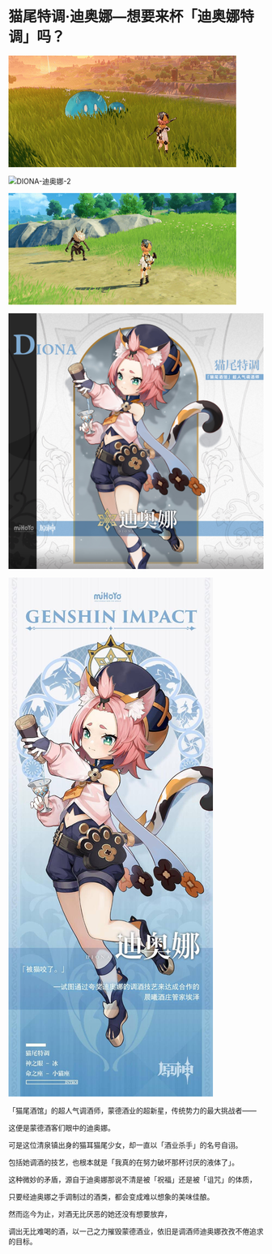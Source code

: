 # 猫尾特调·迪奥娜—想要来杯「迪奥娜特调」吗？

![DIONA-迪奥娜-1](./../D动图/DIONA-迪奥娜-1.gif)

![DIONA-迪奥娜-2](./../D动图/DIONA-迪奥娜-2.gif)

![DIONA-迪奥娜-3](./../D动图/DIONA-迪奥娜-3.gif)

![DIONA-迪奥娜](./../B方形卡/DIONA-迪奥娜.jpg)

![DIONA-迪奥娜](./../C立绘/DIONA-迪奥娜.jpg)

「猫尾酒馆」的超人气调酒师，蒙德酒业的超新星，传统势力的最大挑战者——

这便是蒙德酒客们眼中的迪奥娜。



可是这位清泉镇出身的猫耳猫尾少女，却一直以「酒业杀手」的名号自诩。

包括她调酒的技艺，也根本就是「我真的在努力破坏那杯讨厌的液体了」。

这种微妙的矛盾，源自于迪奥娜那说不清是被「祝福」还是被「诅咒」的体质，

只要经迪奥娜之手调制过的酒类，都会变成难以想象的美味佳酿。

然而迄今为止，对酒无比厌恶的她还没有想要放弃，

调出无比难喝的酒，以一己之力摧毁蒙德酒业，依旧是调酒师迪奥娜孜孜不倦追求的目标。